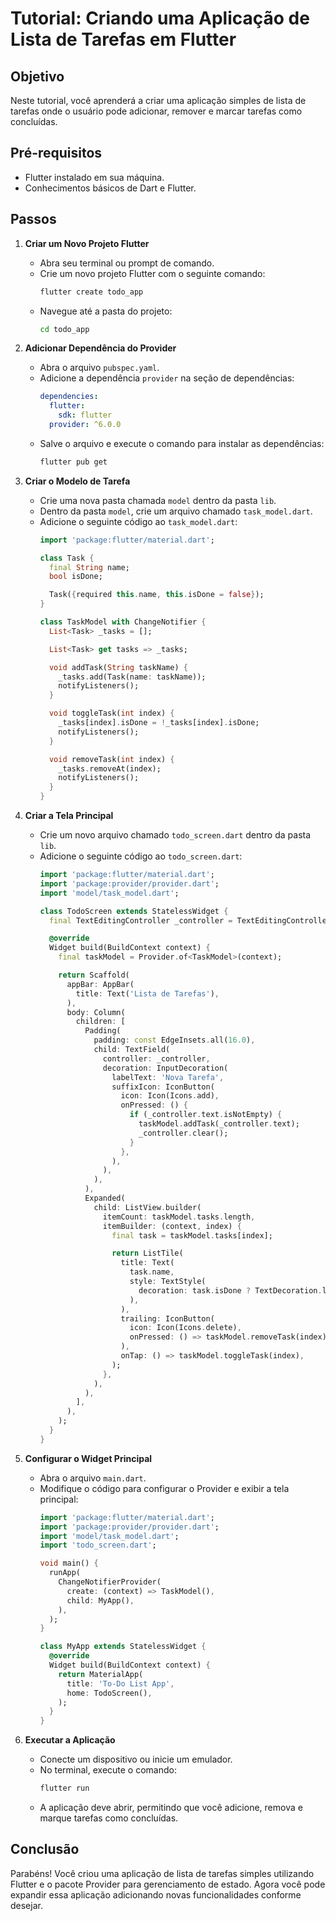 # Tutorial: Criando uma Aplicação de Lista de Tarefas em Flutter

## Objetivo
Neste tutorial, você aprenderá a criar uma aplicação simples de lista de tarefas onde o usuário pode adicionar, remover e marcar tarefas como concluídas.

## Pré-requisitos
- Flutter instalado em sua máquina.
- Conhecimentos básicos de Dart e Flutter.

## Passos

1. **Criar um Novo Projeto Flutter**
   - Abra seu terminal ou prompt de comando.
   - Crie um novo projeto Flutter com o seguinte comando:
     ```bash
     flutter create todo_app
     ```
   - Navegue até a pasta do projeto:
     ```bash
     cd todo_app
     ```

2. **Adicionar Dependência do Provider**
   - Abra o arquivo `pubspec.yaml`.
   - Adicione a dependência `provider` na seção de dependências:
     ```yaml
     dependencies:
       flutter:
         sdk: flutter
       provider: ^6.0.0
     ```
   - Salve o arquivo e execute o comando para instalar as dependências:
     ```bash
     flutter pub get
     ```

3. **Criar o Modelo de Tarefa**
   - Crie uma nova pasta chamada `model` dentro da pasta `lib`.
   - Dentro da pasta `model`, crie um arquivo chamado `task_model.dart`.
   - Adicione o seguinte código ao `task_model.dart`:
     ```dart
     import 'package:flutter/material.dart';

     class Task {
       final String name;
       bool isDone;

       Task({required this.name, this.isDone = false});
     }

     class TaskModel with ChangeNotifier {
       List<Task> _tasks = [];

       List<Task> get tasks => _tasks;

       void addTask(String taskName) {
         _tasks.add(Task(name: taskName));
         notifyListeners();
       }

       void toggleTask(int index) {
         _tasks[index].isDone = !_tasks[index].isDone;
         notifyListeners();
       }

       void removeTask(int index) {
         _tasks.removeAt(index);
         notifyListeners();
       }
     }
     ```

4. **Criar a Tela Principal**
   - Crie um novo arquivo chamado `todo_screen.dart` dentro da pasta `lib`.
   - Adicione o seguinte código ao `todo_screen.dart`:
     ```dart
     import 'package:flutter/material.dart';
     import 'package:provider/provider.dart';
     import 'model/task_model.dart';

     class TodoScreen extends StatelessWidget {
       final TextEditingController _controller = TextEditingController();

       @override
       Widget build(BuildContext context) {
         final taskModel = Provider.of<TaskModel>(context);

         return Scaffold(
           appBar: AppBar(
             title: Text('Lista de Tarefas'),
           ),
           body: Column(
             children: [
               Padding(
                 padding: const EdgeInsets.all(16.0),
                 child: TextField(
                   controller: _controller,
                   decoration: InputDecoration(
                     labelText: 'Nova Tarefa',
                     suffixIcon: IconButton(
                       icon: Icon(Icons.add),
                       onPressed: () {
                         if (_controller.text.isNotEmpty) {
                           taskModel.addTask(_controller.text);
                           _controller.clear();
                         }
                       },
                     ),
                   ),
                 ),
               ),
               Expanded(
                 child: ListView.builder(
                   itemCount: taskModel.tasks.length,
                   itemBuilder: (context, index) {
                     final task = taskModel.tasks[index];

                     return ListTile(
                       title: Text(
                         task.name,
                         style: TextStyle(
                           decoration: task.isDone ? TextDecoration.lineThrough : null,
                         ),
                       ),
                       trailing: IconButton(
                         icon: Icon(Icons.delete),
                         onPressed: () => taskModel.removeTask(index),
                       ),
                       onTap: () => taskModel.toggleTask(index),
                     );
                   },
                 ),
               ),
             ],
           ),
         );
       }
     }
     ```

5. **Configurar o Widget Principal**
   - Abra o arquivo `main.dart`.
   - Modifique o código para configurar o Provider e exibir a tela principal:
     ```dart
     import 'package:flutter/material.dart';
     import 'package:provider/provider.dart';
     import 'model/task_model.dart';
     import 'todo_screen.dart';

     void main() {
       runApp(
         ChangeNotifierProvider(
           create: (context) => TaskModel(),
           child: MyApp(),
         ),
       );
     }

     class MyApp extends StatelessWidget {
       @override
       Widget build(BuildContext context) {
         return MaterialApp(
           title: 'To-Do List App',
           home: TodoScreen(),
         );
       }
     }
     ```

6. **Executar a Aplicação**
   - Conecte um dispositivo ou inicie um emulador.
   - No terminal, execute o comando:
     ```bash
     flutter run
     ```
   - A aplicação deve abrir, permitindo que você adicione, remova e marque tarefas como concluídas.

## Conclusão
Parabéns! Você criou uma aplicação de lista de tarefas simples utilizando Flutter e o pacote Provider para gerenciamento de estado. Agora você pode expandir essa aplicação adicionando novas funcionalidades conforme desejar.
